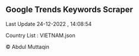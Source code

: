 

## Google Trends Keywords Scraper 
 
Last Update 24-12-2022 , 14:08:54

Country List :
VIETNAM.json



© Abdul Muttaqin 

